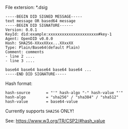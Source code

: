 
File extersion: *.dsig

```
-----BEGIN DID SIGNED MESSAGE-----
text message OR based64 message
-----BEGIN DID SIGNATURE------
Version: 0.0.1
KeyId: did:example:xxxxxxxxxxxxxxxxxxxxxx#key-1
Agent: OpenDID v0.0.0
Hash: SHA256-XXxxXXxx...XXxxXX
Type: Plain/Base64(default Plain)
Comment: comments
- line 2 ....
- line 3 ....

base64 base64 base64 base64 base64 ...
-----END DID SIGNATURE-----
```


Hash format:
```
hash-source       = "'" hash-algo "-" hash-value "'"
hash-algo         = "sha256" / "sha384" / "sha512"
hash-value        = base64-value
```

Currently supports `SHA256` ONLY!

See: https://www.w3.org/TR/CSP2/#hash_value


